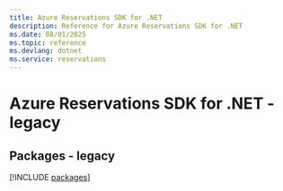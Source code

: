 ```yaml
---
title: Azure Reservations SDK for .NET
description: Reference for Azure Reservations SDK for .NET
ms.date: 08/01/2025
ms.topic: reference
ms.devlang: dotnet
ms.service: reservations
---
```

# Azure Reservations SDK for .NET - legacy
## Packages - legacy
[!INCLUDE [packages](reservations-index.md)]